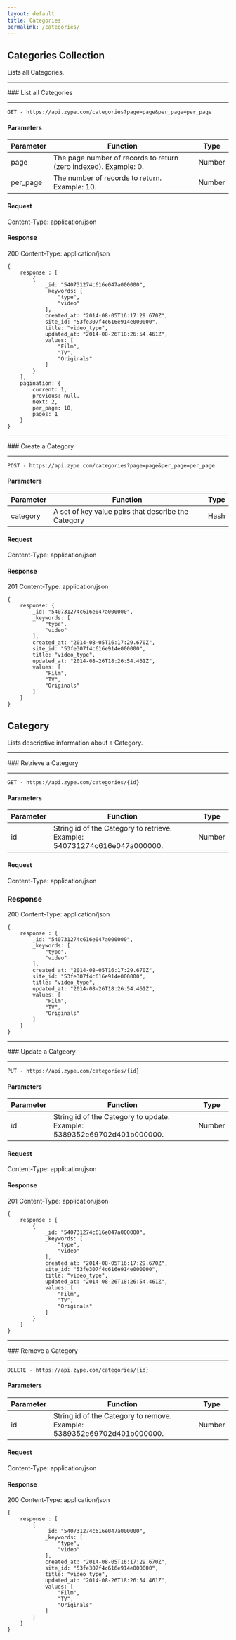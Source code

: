 ```yaml
---
layout: default
title: Categories
permalink: /categories/
---
```


## Categories Collection

Lists all Categories.
<hr>
### List all Categories
<hr>
<pre><code>GET - https://api.zype.com/categories?page=page&per_page=per_page
</code></pre>

#### Parameters

Parameter | Function | Type
--------- | -------- | ----
page | The page number of records to return (zero indexed). Example: 0. | Number
per_page | The number of records to return. Example: 10. | Number

#### Request
Content-Type: application/json

#### Response
200
Content-Type: application/json

<pre><code>{
    response : [
        {
            &#95;id: "540731274c616e047a000000",
            &#95;keywords: [
                "type",
                "video"
            ],
            created_at: "2014-08-05T16:17:29.670Z",
            site_id: "53fe307f4c616e914e000000",
            title: "video_type",
            updated_at: "2014-08-26T18:26:54.461Z",
            values: [
                "Film",
                "TV",
                "Originals"
            ]
        }
    ],
    pagination: {
        current: 1,
        previous: null,
        next: 2,
        per_page: 10,
        pages: 1
    }
}
</code></pre>

<hr>
### Create a Category
<hr>
<pre><code>POST - https://api.zype.com/categories?page=page&per_page=per_page
</code></pre>

#### Parameters

Parameter | Function | Type
--------- | -------- | ----
category | A set of key value pairs that describe the Category | Hash

#### Request
Content-Type: application/json

#### Response
201
Content-Type: application/json

<pre><code>{
    response: {
        &#95;id: "540731274c616e047a000000",
        &#95;keywords: [
            "type",
            "video"
        ],
        created_at: "2014-08-05T16:17:29.670Z",
        site_id: "53fe307f4c616e914e000000",
        title: "video_type",
        updated_at: "2014-08-26T18:26:54.461Z",
        values: [
            "Film",
            "TV",
            "Originals"
        ]
    }
}
</code></pre>

## Category

Lists descriptive information about a Category.
<hr>
### Retrieve a Category
<hr>
<pre><code>GET - https://api.zype.com/categories/{id}
</code></pre>

#### Parameters

Parameter | Function | Type
--------- | -------- | ----
id | String id of the Category to retrieve. Example: 540731274c616e047a000000. | Number

#### Request
Content-Type: application/json

### Response
200
Content-Type: application/json

<pre><code>{
    response : {
        &#95;id: "540731274c616e047a000000",
        &#95;keywords: [
            "type",
            "video"
        ],
        created_at: "2014-08-05T16:17:29.670Z",
        site_id: "53fe307f4c616e914e000000",
        title: "video_type",
        updated_at: "2014-08-26T18:26:54.461Z",
        values: [
            "Film",
            "TV",
            "Originals"
        ]
    }
}
</code></pre>
<hr>
### Update a Catgeory
<hr>
<pre><code>PUT - https://api.zype.com/categories/{id}
</code></pre>

#### Parameters

Parameter | Function | Type
--------- | -------- | ----
id | String id of the Category to update. Example: 5389352e69702d401b000000. | Number

#### Request
Content-Type: application/json

#### Response
201
Content-Type: application/json

<pre><code>{
    response : [
        {
            &#95;id: "540731274c616e047a000000",
            &#95;keywords: [
                "type",
                "video"
            ],
            created_at: "2014-08-05T16:17:29.670Z",
            site_id: "53fe307f4c616e914e000000",
            title: "video_type",
            updated_at: "2014-08-26T18:26:54.461Z",
            values: [
                "Film",
                "TV",
                "Originals"
            ]
        }
    ]
}
</code></pre>
<hr>
### Remove a Category
<hr>
<pre><code>DELETE - https://api.zype.com/categories/{id}
</code></pre>

#### Parameters

Parameter | Function | Type
--------- | -------- | ----
id | String id of the Category to remove. Example: 5389352e69702d401b000000. | Number

#### Request
Content-Type: application/json

#### Response
200
Content-Type: application/json

<pre><code>{
    response : [
        {
            &#95;id: "540731274c616e047a000000",
            &#95;keywords: [
                "type",
                "video"
            ],
            created_at: "2014-08-05T16:17:29.670Z",
            site_id: "53fe307f4c616e914e000000",
            title: "video_type",
            updated_at: "2014-08-26T18:26:54.461Z",
            values: [
                "Film",
                "TV",
                "Originals"
            ]
        }
    ]
}
</code></pre>
